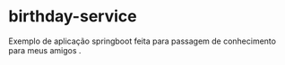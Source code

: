 # birthday-service
Exemplo de aplicação springboot feita para passagem de conhecimento para meus amigos .
